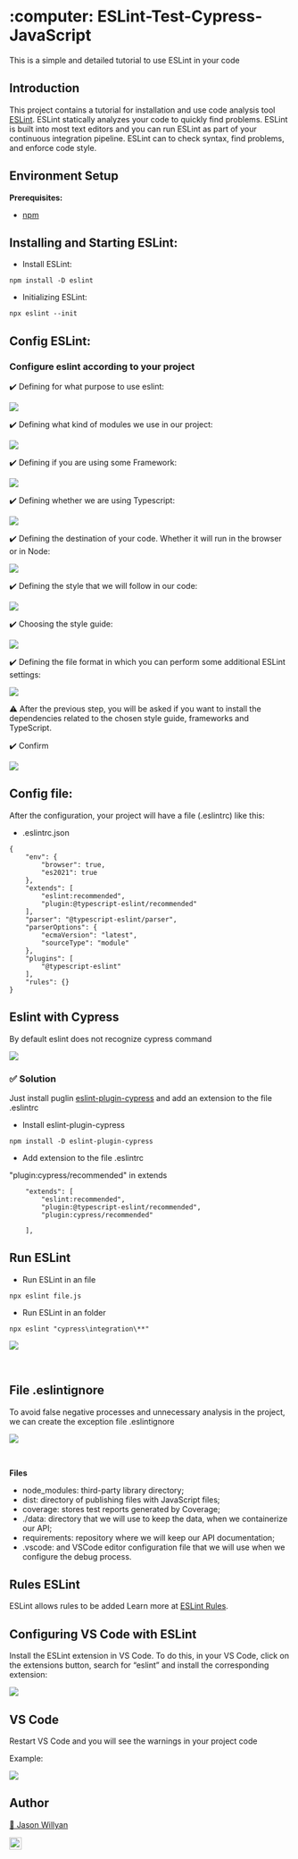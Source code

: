 <h1 align="left">:computer: ESLint-Test-Cypress-JavaScript  </h1>

This is a simple and detailed tutorial to use ESLint in your code

## Introduction

This project contains a tutorial for installation and use code analysis tool <a href="eslint.org">ESLint</a>.
ESLint statically analyzes your code to quickly find problems. ESLint is built into most text editors and you can run ESLint as part of your continuous integration pipeline.
ESLint can to check syntax, find problems, and enforce code style.


## Environment Setup

**Prerequisites:**
* <a href="https://docs.npmjs.com/cli/v6/commands/npm-install"> npm </a>

## Installing and Starting ESLint:
- Install ESLint:
```
npm install -D eslint
```

- Initializing ESLint:
```
npx eslint --init
```
## Config ESLint:
### Configure eslint according to your project

✔️ Defining for what purpose to use eslint:
<p align="left">
  <img src="img/q1.png" />
</p>

✔️ Defining what kind of modules we use in our project:
<p align="left">
  <img src="img/q2.png" />
</p>

✔️ Defining if you are using some Framework:
<p align="left">
  <img src="img/q3.png" />
</p>

✔️ Defining whether we are using Typescript:
<p align="left">
  <img src="img/q4.png" />
</p>

✔️ Defining the destination of your code. Whether it will run in the browser or in Node:
<p align="left">
  <img src="img/q5.png" />
</p>

✔️ Defining the style that we will follow in our code:
<p align="left">
  <img src="img/q6.png" />
</p>

✔️ Choosing the style guide:
<p align="left">
  <img src="img/q7.png" />
</p>

✔️ Defining the file format in which you can perform some additional ESLint settings:
<p align="left">
  <img src="img/q8.png" />
</p>


⚠️ After the previous step, you will be asked if you want to install the dependencies related to the chosen style guide, frameworks and TypeScript.

✔️ Confirm
<p align="left">
  <img src="img/q9.png" />
</p>

## Config file:
After the configuration, your project will have a file (.eslintrc) like this:

- .eslintrc.json
```
{
    "env": {
        "browser": true,
        "es2021": true
    },
    "extends": [
        "eslint:recommended",
        "plugin:@typescript-eslint/recommended"
    ],
    "parser": "@typescript-eslint/parser",
    "parserOptions": {
        "ecmaVersion": "latest",
        "sourceType": "module"
    },
    "plugins": [
        "@typescript-eslint"
    ],
    "rules": {}
}
```

## Eslint with Cypress
By default eslint does not recognize cypress command

<p align="left">
  <img src="img/error_cypress.png" />
</p>

### ✅ Solution
Just install puglin <a href="https://www.npmjs.com/package/eslint-plugin-cypress">eslint-plugin-cypress</a> and add an extension to the file .eslintrc

- Install eslint-plugin-cypress
```
npm install -D eslint-plugin-cypress
```

- Add extension to the file .eslintrc

"plugin:cypress/recommended" in extends
```
    "extends": [
        "eslint:recommended",
        "plugin:@typescript-eslint/recommended",
        "plugin:cypress/recommended"
        
    ],
```

## Run ESLint
- Run ESLint in an file 
```
npx eslint file.js
```

- Run ESLint in an folder
```
npx eslint "cypress\integration\**"
```

<p align="left">
  <img src="img/qq.png" />
</p>
</br>

## File .eslintignore
To avoid false negative processes and unnecessary analysis in the project, we can create the exception file .eslintignore

<p align="left">
  <img src="img/eslintignore.png" />
</p>
</br>

**Files**
- node_modules: third-party library directory;
- dist: directory of publishing files with JavaScript files;
- coverage: stores test reports generated by Coverage;
- ./data: directory that we will use to keep the data, when we containerize our API;
- requirements: repository where we will keep our API documentation;
- .vscode: and VSCode editor configuration file that we will use when we configure the debug process.

## Rules ESLint
ESLint allows rules to be added 
Learn more at <a href="https://eslint.org/docs/rules/">ESLint Rules</a>.

## Configuring VS Code with ESLint

Install the ESLint extension in VS Code. To do this, in your VS Code, click on the extensions button, search for “eslint” and install the corresponding extension:

<p align="left">
  <img src="img/vscode.png" />
</p>

## VS Code
Restart VS Code and you will see the warnings in your project code

Example:

<p align="left">
  <img src="img/problems.png" />
</p>


## Author
<a target="_blank" href="https://github.com/jasonwillyan">👤 Jason Willyan </a>

<a target="_blank" href="mailto:jasonwillyan@hotmail.com">
  <img align="left" alt="Gmail" width="22px" src="https://cdn.jsdelivr.net/npm/simple-icons@v3/icons/gmail.svg" />
</a>


